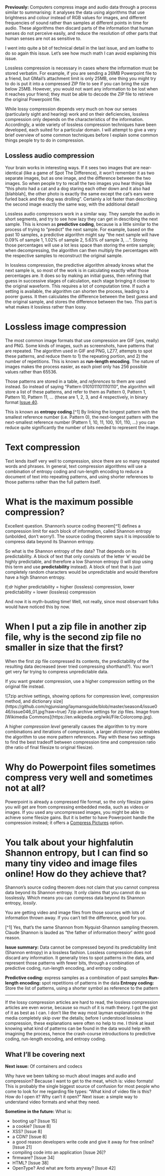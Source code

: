 **Previously:** Computers compress image and audio data through a process similar to summarising: it analyses the data using algorithms that use brightness and colour instead of RGB values for images, and different frequencies of sound rather than samples at different points in time for audio. These algorithms then discard parts of the information that human senses do not perceive easily, and reduce the resolution of other parts that human senses are not as sensitive to.

I went into quite a bit of technical detail in the last issue, and am loathe to do so again this issue. Let’s see how much math I can avoid explaining this issue.

Lossless compression is necessary in cases where the information must be stored verbatim. For example, if you are sending a 26MB Powerpoint file to a friend, but GMail’s attachment limit is only 25MB, one thing you might try to do is put it into a compressed ZIP file to see if you can bring the size below 25MB. However, you would not want any information to be lost when it reaches your friend; they must be able to decode the ZIP file to  retrieve the original Powerpoint file.

While lossy compression depends very much on how our senses (particularly sight and hearing) work and on their deficiencies, lossless compression only depends on the characteristics of the information. Accordingly, a wide variety of lossless compression techniques have been developed, each suited for a particular domain. I will attempt to give a very brief overview of some common techniques before I explain some common things people try to do in compression.

## Lossless audio compression

Your brain works in interesting ways. If it sees two images that are near-identical (like a game of Spot The Difference), it won’t remember it as two separate images, but as one image, and the difference between the two images. So when people try to recall the two images you hear things like “this photo had a cat and a dog staring each other down and it also had [blahblah], the other photo is exactly the same except the cat’s ears were furled back and the dog was drolling”. Certainly a lot faster than describing the second image exactly the same way, with the additional detail!

Lossless audio compressors work in a similar way. They sample the audio in short segments, and try to see how lazy they can get in describing the next sample. This is known as **predictive coding**, because is a little similar to the process of trying to “predict” the next sample. For example, based on the past 10 samples, a predictive algorithm might say “the next sample will have 0.09% of sample 1, 1.02% of sample 2, 5.63% of sample 3, …”. Storing those percentages will use a lot less space than storing the entire sample; when decompressing, the algorithm can then multiply the percentages with the respective samples to reconstruct the original sample.

In lossless compression, the predictive algorithm already knows what the next sample is, so most of the work is in calculating exactly what those percentages are. It does so by making an initial guess, then refining that guess in successive stages of calculation, each stage bringing it closer to the original waveform. This requires a lot of computation time. If such a setting is available, the algorithm can shorten the process, leading to a poorer guess. It then calculates the difference between the best guess and the original sample, and stores the difference between the two. This part is what makes it lossless rather than lossy.

# Lossless image compression

The most common image formats that use compression are GIF (yes, really) and PNG. Some kinds of images, such as screenshots, have patterns that are repeated. The algorithm used in GIF and PNG, LZ77, attempts to spot these patterns, and reduce them to 1) the repeating portion, and 2) the number of repetitions. This is known as **run-length encoding**. The nature of images makes the process easier, as each pixel only has 256 possible values rather than 65536.

Those patterns are stored in a table, and *references* to them are used instead. So instead of saying “Pattern 0101011101110110”, the algorithm will store a list of these patterns, and refer to them as Pattern 0, Pattern 1, Pattern 10, Pattern 11, … (these are 1, 2, 3, and 4 respectively, in binary format [Issue 40](https://buttondown.email/laymansguide/archive/lmg-s4-issue-40-bits-and-bytes/).

This is known as **entropy coding**.[^1] By linking the longest pattern with the smallest reference number (i.e. Pattern 0), the next-longest pattern with the next-smallest reference number (Pattern 1, 10, 11, 100, 101, 110, …) you can reduce quite significantly the number of bits needed to represent the image.

# Text compression

Text lends itself very well to compression, since there are so many repeated words and phrases. In general, text compression algorithms will use a combination of entropy coding and run-length encoding to reduce a document of text into repeating patterns, and using shorter references to those patterns rather than the full pattern itself.

# What is the maximum possible compression?

Excellent question. Shannon’s source coding theorem[^1] defines a compression limit for each block of information, called Shannon entropy (unbolded, don’t worry!). The source coding theorem says it is impossible to compress data beyond its Shannon entropy.

So what is the Shannon entropy of the data? That depends on its predictability. A block of text that only consists of the letter ‘e’ would be highly predictable, and therefore a low Shannon entropy (I will stop using this term and use **predictability** instead). A block of text that is just completely random characters would be unpredictable and would therefore have a high Shannon entropy.

*tl;dr* higher predictability  = higher (lossless) compression, lower predictability = lower (lossless) compression



And now it is myth-busting time! Well, not really, since most observant folks would have noticed this by now.

# When I put a zip file in another zip file, why is the second zip file no smaller in size that the first?

When the first zip file compressed its contents, the predictability of the resulting data decreased (ever tried compressing shorthand?). You won’t get very far trying to compress unpredictable data.

If you want greater compression, use a higher compression setting on the original file instead.

<span style="text-align:center">
![7zip archive settings, showing options for compression level, compression method, and dictionary size](https://github.com/ngjunsiang/laymansguide/blob/master/season4/issue046/issue046_01.jpg?raw=true)
7zip archive settings for zip files.
Image from [Wikimedia Commons](https://en.wikipedia.org/wiki/File:Colorcomp.jpg).
</span>

A higher *compression level* generally causes the algorithm to try more combinations and iterations of compression, a larger *dictionary size* enables the algorithm to use more pattern references. Play with these two settings to find the best tradeoff between compression time and compression ratio (the ratio of final filesize to original filesize).

# Why do Powerpoint files sometimes compress very well and sometimes not at all?

Powerpoint is already a compressed file format, so the only filesize gains you will get are from compressing embedded media, such as videos or images. If you used any uncompressed images, you might be able to achieve some filesize gains. But it is better to have Powerpoint handle the compression instead; it offers a [Compress Pictures](https://highspark.co/how-to-compress-powerpoint/) option.

# You talk about your highfalutin Shannon entropy, but I can find so many tiny video and image files online! How do they achieve that?

Shannon’s source coding theorem does not claim that you cannot compress data beyond its Shannon entropy. It only claims that you cannot do so losslessly. Which means you can compress data beyond its Shannon entropy, *lossily*.

You are getting video and image files from those sources with lots of information thrown away. If you can’t tell the difference, good for you.

[^1] Yes, that’s the same Shannon from Nyquist-Shannon sampling theorem. Claude Shannon is lauded as “the father of information theory” witht good reason.

**Issue summary:** Data cannot be compressed beyond its predictability limit (Shannon entropy) in a lossless fashion. Lossless compression does not discard any information. It generally tries to spot patterns in the data, and represent those patterns with fewer bits, through a combination of predictive coding, run-length encoding, and entropy coding.

**Predictive coding:** express samples as a combination of past samples
**Run-length encoding:** spot repetitions of patterns in the data
**Entropy coding:** Store the list of patterns, using a shorter symbol as reference to the pattern

<hr/>

If the lossy compression articles are hard to read, the lossless compression articles are even worse, because so much of it is math theory. I got the gist of it as best as I can. I don’t like the way most layman explanations in the media completely skip over the details; before I understood lossless compression, these explanations were often no help to me. I think at least knowing what kind of patterns can be found in the data would help with imagining the process, hence the crash-course introductions to predictive coding, run-length encoding, and entropy coding.

## What I’ll be covering next

**Next issue:** Of containers and codecs

Why have we been talking so much about images and audio and compression? Because I want to get to the meat, which is: video formats! This is probably the single biggest source of confusion for most people who come to look for me regarding file types: “What kind of video file is this? How do I open it? Why can’t it open?” Next issue: a simple way to understand video formats and what they need.

**Sometime in the future:** What is:

- booting up? [Issue 15]
- a cookie? [Issue 8]
- XSS? [Issue 8]
- a CDN? [Issue 8]
- a good reason developers write code and give it away for free online? [Issue 21]
- compiling code into an application [Issue 26]?
- firmware? [Issue 34]
- HTML? [Issue 38]
- OpenType? And what are fonts anyway? [Issue 42]
